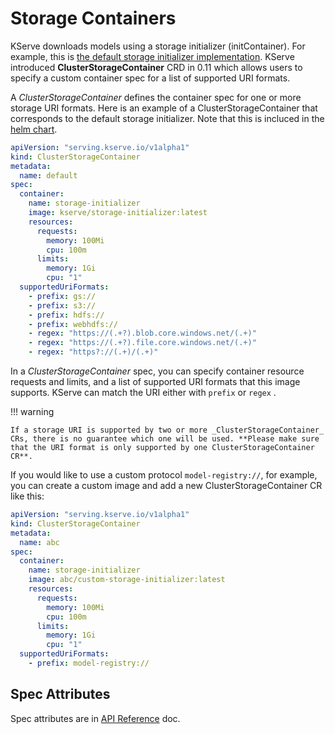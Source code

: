 # Storage Containers

KServe downloads models using a storage initializer (initContainer). For example, this is [the default storage initializer implementation](https://github.com/kserve/kserve/blob/79f2a48d0c9c72b034127170e38d6b29b927f03a/python/kserve/kserve/storage/storage.py). KServe introduced **ClusterStorageContainer** CRD in 0.11 which allows users to specify a custom container spec for a list of supported URI formats. 

A _ClusterStorageContainer_ defines the container spec for one or more storage URI formats. Here is an example of a ClusterStorageContainer that corresponds to the default storage initializer. Note that this is incluced in the [helm chart](https://github.com/kserve/kserve/blob/79f2a48d0c9c72b034127170e38d6b29b927f03a/charts/kserve-resources/templates/clusterstoragecontainer.yaml). 

```yaml
apiVersion: "serving.kserve.io/v1alpha1"
kind: ClusterStorageContainer
metadata:
  name: default
spec:
  container:
    name: storage-initializer
    image: kserve/storage-initializer:latest
    resources:
      requests:
        memory: 100Mi
        cpu: 100m
      limits:
        memory: 1Gi
        cpu: "1"
  supportedUriFormats:
    - prefix: gs://
    - prefix: s3://
    - prefix: hdfs://
    - prefix: webhdfs://
    - regex: "https://(.+?).blob.core.windows.net/(.+)"
    - regex: "https://(.+?).file.core.windows.net/(.+)"
    - regex: "https?://(.+)/(.+)"
```

In a _ClusterStorageContainer_ spec, you can specify container resource requests and limits, and a list of supported URI formats that this image supports. KServe can match the URI either with `prefix` or `regex` .

!!! warning

    If a storage URI is supported by two or more _ClusterStorageContainer_ CRs, there is no guarantee which one will be used. **Please make sure that the URI format is only supported by one ClusterStorageContainer CR**.


If you would like to use a custom protocol `model-registry://`, for example, you can create a custom image and add a new ClusterStorageContainer CR like this:

```yaml
apiVersion: "serving.kserve.io/v1alpha1"
kind: ClusterStorageContainer
metadata:
  name: abc
spec:
  container:
    name: storage-initializer
    image: abc/custom-storage-initializer:latest
    resources:
      requests:
        memory: 100Mi
        cpu: 100m
      limits:
        memory: 1Gi
        cpu: "1"
  supportedUriFormats:
    - prefix: model-registry://
```

## Spec Attributes

Spec attributes are in [API Reference](/website/reference/api/#serving.kserve.io/v1alpha1.ClusterStorageContainer) doc.
